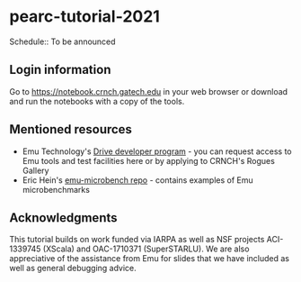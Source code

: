 # pearc-tutorial-2021

<!--## https://github.com/crnch-rg/pearc-tutorial-2021/-->

Schedule::
To be announced
 
## Login information
Go to https://notebook.crnch.gatech.edu in your web browser or download and run the notebooks with a copy of the tools.

## Mentioned resources
* Emu Technology's [Drive developer program](http://www.emutechnology.com/software/drive-program/) - you can request access to Emu tools and test facilities here or by applying to CRNCH's Rogues Gallery
* Eric Hein's [emu-microbench repo](https://github.com/ehein6/emu-microbench) - contains examples of Emu microbenchmarks

## Acknowledgments
This tutorial builds on work funded via IARPA as well as NSF projects ACI-1339745 (XScala) and OAC-1710371 (SuperSTARLU). We are also appreciative of the assistance from Emu for slides that we have included as well as general debugging advice.
